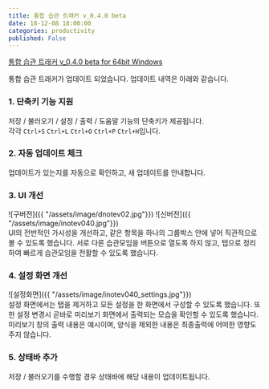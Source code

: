 ```yaml
---
title: 통합 습관 트래커 v_0.4.0 beta
date: 18-12-08 18:00:00
categories: productivity
published: False
---
```


[통합 습관 트래커 v_0.4.0 beta for 64bit Windows](https://github.com/pandavas89/habbit_logger/releases/download/v0.4.0-beta/integral_note.exe)

통합 습관 트래커가 업데이트 되었습니다. 업데이트 내역은 아래와 같습니다.

### 1. 단축키 기능 지원  
저장 / 불러오기 / 설정 / 출력 / 도움말 기능의 단축키가 제공됩니다.  
각각 ```Ctrl+S``` ```Ctrl+L``` ```Ctrl+O``` ```Ctrl+P``` ```Ctrl+H```입니다.

### 2. 자동 업데이트 체크  
업데이트가 있는지를 자동으로 확인하고, 새 업데이트를 안내합니다.

### 3. UI 개선  
![구버전]({{ "/assets/image/dnotev02.jpg"}})
![신버전]({{ "/assets/image/inotev040.jpg"}})  
UI의 전반적인 가시성을 개선하고, 같은 항목을 하나의 그룹박스 안에 넣어 직관적으로 볼 수 있도록 했습니다. 서로 다른 습관모임을 버튼으로 열도록 하지 않고, 탭으로 정리하여 빠르게 습관모임을 전활할 수 있도록 했습니다.

### 4. 설정 화면 개선
![설정화면]({{ "/assets/image/inotev040_settings.jpg"}})  
설정 화면에서는 탭을 제거하고 모든 설정을 한 화면에서 구성할 수 있도록 했습니다. 또한 설정 변경시 곧바로 미리보기 화면에서 출력되는 모습을 확인할 수 있도록 했습니다. 미리보기 창의 출력 내용은 예시이며, 양식을 제외한 내용은 최종출력에 어떠한 영향도 주지 않습니다.

### 5. 상태바 추가  
저장 / 불러오기를 수행할 경우 상태바에 해당 내용이 업데이트됩니다.
